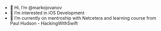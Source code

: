 - 👋 Hi, I’m @markojovanov
- 👀 I’m interested in iOS Development 
- 🌱 I’m currently on mentroship with Netcetera and learning course from Paul Hudson - HackingWithSwift
